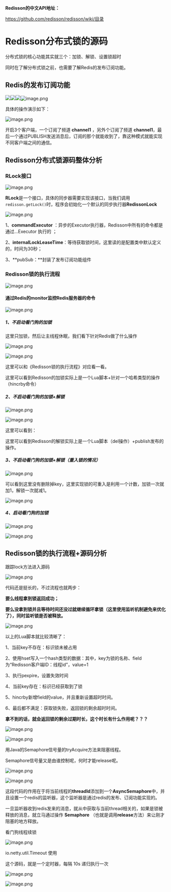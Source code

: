 **Redisson的中文API地址：**

https://github.com/redisson/redisson/wiki/目录

# Redisson分布式锁的源码

分布式锁的核心功能其实就三个：加锁、解锁、设置锁超时

同时在了解分布式锁之前，也需要了解Redis的发布订阅功能。

## Redis的发布订阅功能

![](https://ask.qcloudimg.com/http-save/yehe-8200658/vevjmr1xwq.png)![](https://ask.qcloudimg.com/http-save/yehe-8200658/vevjmr1xwq.png)![](https://ask.qcloudimg.com/http-save/yehe-8200658/vevjmr1xwq.png)![image.png](https://fynotefile.oss-cn-zhangjiakou.aliyuncs.com/fynote/fyfile/5983/1716967978049/823685ae72864492ac321151e1e1e421.png)

具体的操作演示如下：

![image.png](https://fynotefile.oss-cn-zhangjiakou.aliyuncs.com/fynote/fyfile/5983/1716967978049/d4023d5f9e384f2781795a34999eb082.png)

开启3个客户端，一个订阅了频道 **channel1** ，另外个订阅了频道 **channel1**，最后一个通过PUBLISH发送消息后，订阅的那个就能收到了，靠这种模式就能实现不同客户端之间的通信。

## Redisson分布式锁源码整体分析

### RLock接口

![image.png](https://fynotefile.oss-cn-zhangjiakou.aliyuncs.com/fynote/fyfile/5983/1716967978049/250c474183a6491eadfc7718febff6c2.png)

**RLock**是一个接口，具体的同步器需要实现该接口，当我们调用 `redisson.getLock()`时，程序会初始化一个默认的同步执行器**RedissonLock**

![image.png](https://fynotefile.oss-cn-zhangjiakou.aliyuncs.com/fynote/fyfile/5983/1716967978049/2cd050ea660c49309b84f5657ff26925.png)

1、**commandExecutor** ：异步的Executor执行器，Redisson中所有的命令都是通过...Executor 执行的 ；

2、**internalLockLeaseTime**：等待获取锁时间，这里读的是配置类中默认定义的，时间为30秒；

3、**pubSub：**封装了发布订阅功能组件

### Redisson锁的执行流程

![image.png](https://fynotefile.oss-cn-zhangjiakou.aliyuncs.com/fynote/fyfile/5983/1716967978049/ff26e6f00cf34e129136cae8651b1a39.png)

#### 通过Redis的monitor监控Redis服务器的命令

![image.png](https://fynotefile.oss-cn-zhangjiakou.aliyuncs.com/fynote/fyfile/5983/1716967978049/a8b769d7c68d4310a1d1f69f6dc5f292.png)

##### 1、不启动看门狗的加锁

这里只加锁，然后让主线程休眠，我们看下针对Redis做了什么操作

![image.png](https://fynotefile.oss-cn-zhangjiakou.aliyuncs.com/fynote/fyfile/5983/1716967978049/66cbfea6c6b54a66b349dd66b64fb4c7.png)

![image.png](https://fynotefile.oss-cn-zhangjiakou.aliyuncs.com/fynote/fyfile/5983/1716967978049/9018b621cc5744edb4c616e6668b2972.png)

这里可以和《Redisson锁的执行流程》对应看一看。

这里可以看到Redisson的加锁实际上是一个Lua脚本+针对一个哈希类型的操作（hincrby命令）

##### 2、不启动看门狗的加锁+解锁

![image.png](https://fynotefile.oss-cn-zhangjiakou.aliyuncs.com/fynote/fyfile/5983/1716967978049/a015b526112045e2aa1a77a68bd85c00.png)

![image.png](https://fynotefile.oss-cn-zhangjiakou.aliyuncs.com/fynote/fyfile/5983/1716967978049/ad27999ac6944ec9b2b517cc9069a473.png)

这里可以看到：

这里可以看到Redisson的解锁实际上是一个Lua脚本（del操作）+publish发布的操作。

##### 3、不启动看门狗的加锁+解锁（重入锁的情况）

![image.png](https://fynotefile.oss-cn-zhangjiakou.aliyuncs.com/fynote/fyfile/5983/1716967978049/d483bde315714906971fae8b99ac79f0.png)

可以看到这里没有删除掉key，这里实现锁的可重入是利用一个计数，加锁一次就加1，解锁一次就减1。

![image.png](https://fynotefile.oss-cn-zhangjiakou.aliyuncs.com/fynote/fyfile/5983/1716967978049/ab41419350684bc181cdf45fdcd1acb7.png)

##### 4、启动看门狗的加锁

![image.png](https://fynotefile.oss-cn-zhangjiakou.aliyuncs.com/fynote/fyfile/5983/1716967978049/62d4d93799b44d8683b51eda2f1b826e.png)

![image.png](https://fynotefile.oss-cn-zhangjiakou.aliyuncs.com/fynote/fyfile/5983/1716967978049/5b29ba76830749aa96b05560f654b335.png)

## Redisson锁的执行流程+源码分析

跟踪lock方法进入源码

![image.png](https://fynotefile.oss-cn-zhangjiakou.aliyuncs.com/fynote/fyfile/5983/1716967978049/5525e9d3c36741f9a57ce31a204e7ec5.png)

代码还是挺长的，不过流程也就两步：

**要么线程拿到锁返回成功；**

**要么没拿到锁并且等待时间还没过就继续循环拿锁（这里使用监听机制避免来优化了），同时监听锁是否被释放。**

![image.png](https://fynotefile.oss-cn-zhangjiakou.aliyuncs.com/fynote/fyfile/5983/1716967978049/28c6e0ea8159481da9a88f037c09c743.png)

以上的Lua脚本就比较清晰了：

1、当前key不存在：标识锁未被占用

2、使用hset写入一个hash类型的数据：其中，key为锁的名称、field为“Redisson客户端ID：线程id”，value=1

3、执行pexpire，设置失效时间

4、当前key存在：标识已经获取到了锁

5、hincrby新增field的value，并且重新设置超时时间。

6、最后都不满足：获取锁失败，返回锁的剩余超时时间。

**拿不到的话，就会返回锁的剩余过期时长，这个时长有什么作用呢？？？**

![image.png](https://fynotefile.oss-cn-zhangjiakou.aliyuncs.com/fynote/fyfile/5983/1716967978049/4b8bb0aac80d4e3bba67322f06c39a35.png)

![image.png](https://fynotefile.oss-cn-zhangjiakou.aliyuncs.com/fynote/fyfile/5983/1716967978049/e7b145ca5a0847e296f10c6624ff8566.png)

用Java的Semaphore信号量的tryAcquire方法来阻塞线程。

Semaphore信号量又是由谁控制呢，何时才能release呢。

![image.png](https://fynotefile.oss-cn-zhangjiakou.aliyuncs.com/fynote/fyfile/5983/1716967978049/d4c957e29f994c4e857d179cc832b607.png)

![image.png](https://fynotefile.oss-cn-zhangjiakou.aliyuncs.com/fynote/fyfile/5983/1716967978049/d9d21f36a72843df946a753f75bd89c8.png)

这段代码的作用在于将当前线程的**threadId**添加到一个**AsyncSemaphore**中，并且设置一个redis的监听器，这个监听器是通过redis的发布、订阅功能实现的。

一旦监听器收到redis发来的消息，就从中获取与当前thread相关的，如果是锁被释放的消息，就立马通过操作 **Semaphore** （也就是调用**release**方法）来让刚才阻塞的地方释放。

看门狗线程续锁

![image.png](https://fynotefile.oss-cn-zhangjiakou.aliyuncs.com/fynote/fyfile/5983/1716967978049/94f2cdd32b234254b12f8abfa051f677.png)

io.netty.util.Timeout 使用

这个源码，就是一个定时器，每隔 10s 递归执行一次

![image.png](https://fynotefile.oss-cn-zhangjiakou.aliyuncs.com/fynote/fyfile/5983/1716967978049/11bd7af628614f6c8f0489f4f57ca791.png)

![image.png](https://fynotefile.oss-cn-zhangjiakou.aliyuncs.com/fynote/fyfile/5983/1716967978049/2863ac5215ab40f6a32b492dc9bcddd9.png)
